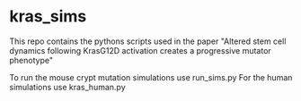 # kras_sims
This repo contains the pythons scripts used in the paper "Altered stem cell dynamics following KrasG12D activation creates a progressive mutator phenotype"

To run the mouse crypt mutation simulations use run_sims.py
For the human simulations use kras_human.py
